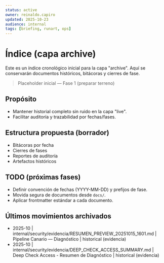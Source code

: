 ```yaml
---
status: active
owner: reinaldo.capiro
updated: 2025-10-23
audience: internal
tags: [briefing, runart, ops]
---
```


# Índice (capa archive)

Este es un índice cronológico inicial para la capa "archive". Aquí se conservarán documentos históricos, bitácoras y cierres de fase.

> Placeholder inicial — Fase 1 (preparar terreno)

## Propósito
- Mantener historial completo sin ruido en la capa "live".
- Facilitar auditoría y trazabilidad por fechas/fases.

## Estructura propuesta (borrador)
- Bitácoras por fecha
- Cierres de fases
- Reportes de auditoría
- Artefactos históricos

## TODO (próximas fases)
- Definir convención de fechas (YYYY-MM-DD) y prefijos de fase.
- Movida segura de documentos desde `docs/`.
- Aplicar frontmatter estándar a cada documento.

## Últimos movimientos archivados
- 2025-10 | internal/security/evidencia/RESUMEN_PREVIEW_20251015_1601.md | Pipeline Canario — Diagnóstico | historical (evidencia)
- 2025-10 | internal/security/evidencia/DEEP_CHECK_ACCESS_SUMMARY.md | Deep Check Access - Resumen de Diagnóstico | historical (evidencia)
